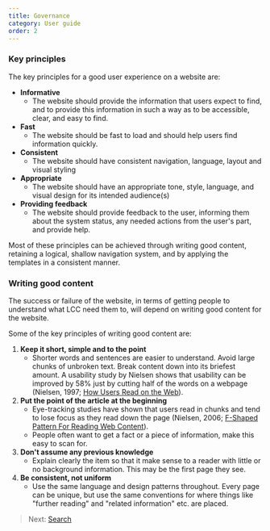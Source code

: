 ```yaml
---
title: Governance
category: User guide
order: 2
---
```

### Key principles
The key principles for a good user experience on a website are:

-   **Informative**
    -   The website should provide the information that users expect to find, and to provide this information in such a way as to be accessible, clear, and easy to find.
-   **Fast**
    -   The website should be fast to load and should help users find information quickly.
-   **Consistent**
    -   The website should have consistent navigation, language, layout and visual styling
-   **Appropriate**
    -   The website should have an appropriate tone, style, language, and visual design for its intended audience(s)
-   **Providing feedback**
    -   The website should provide feedback to the user, informing them about the system status, any needed actions from the user&#39;s part, and provide help.

Most of these principles can be achieved through writing good content, retaining a logical, shallow navigation system, and by applying the templates in a consistent manner.

### Writing good content
The success or failure of the website, in terms of getting people to understand what LCC need them to, will depend on writing good content for the website.

Some of the key principles of writing good content are:

1.  **Keep it short, simple and to the point**
    -   Shorter words and sentences are easier to understand. Avoid large chunks of unbroken text. Break content down into its briefest amount. A usability study by Nielsen shows that usability can be improved by 58% just by cutting half of the words on a webpage (Nielsen, 1997; [How Users Read on the Web](http://www.nngroup.com/articles/how-users-read-on-the-web/)).
2.  **Put the point of the article at the beginning**
    -   Eye-tracking studies have shown that users read in chunks and tend to lose focus as they read down the page (Nielsen, 2006; [F-Shaped Pattern For Reading Web Content](http://www.nngroup.com/articles/f-shaped-pattern-reading-web-content/)).
    -   People often want to get a fact or a piece of information, make this easy to scan for.
3.  **Don&#39;t assume any previous knowledge**
    -   Explain clearly the item so that it make sense to a reader with little or no background information. This may be the first page they see.
4.  **Be consistent, not uniform**
    -   Use the same language and design patterns throughout. Every page can be unique, but use the same conventions for where things like &quot;further reading&quot; and &quot;related information&quot; etc. are placed.

> Next: [Search](../search)
